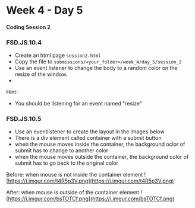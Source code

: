 # Week 4 - Day 5

#### Coding Session 2


### FSD.JS.10.4

- Create an html page `session2.html`
- Copy  the file  to `submissions/<your_folder>/week_4/day_5/session_2`
- Use an event listener to change the body to a random color on the resize of the window. 
- 

Hint:

- You should be listening for an event named "resize"


### FSD.JS.10.5

- Use an eventlistener to create the layout in the images below
- There is a div element called container with a submit button
- when the mouse moves inside the container, the background oclor of submit has to change to another color
- when the mouse moves outside the container, the background color of submit has to go back to the original color

Before: when mouse is not inside the container element
![https://i.imgur.com/t4R5p3V.png](https://i.imgur.com/t4R5p3V.png)

After: when mouse is outside of the container element
![https://i.imgur.com/bsTOTCf.png](https://i.imgur.com/bsTOTCf.png)